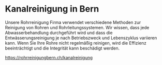 
# Kanalreinigung in Bern
Unsere Rohrreinigung Firma verwendet verschiedene Methoden zur Reinigung von Rohren und Rohrleitungssystemen. Wir wissen, dass jede Abwasserbehandlung durchgeführt wird und dass die Entwässerungsreinigung je nach Betriebszweck und Lebenszyklus variieren kann. Wenn Sie Ihre Rohre nicht regelmäßig reinigen, wird die Effizienz beeinträchtigt und die Integrität kann beschädigt werden.

https://rohrreinigungbern.ch/kanalreinigung
